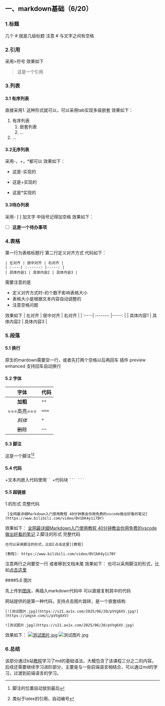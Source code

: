 ## 一、markdown基础（6/20）
### 1.标题
几个 # 就是几级标题
注意 # 与文字之间有空格
### 2.引用
采用>符号
效果如下
> 这是一个引用
### 3.列表
#### 3.1 有序列表
直接采用1. 这种形式就可以，可以采用tab实现多级嵌套
效果如下：
1. 有序列表
   1. 嵌套列表
   2. ...
2. ...
#### 3.2无序列表
采用-，+，*都可以
效果如下：
- 这是-实现的
+ 这是+实现的
* 这是*实现的
#### 3.3待办列表
采用- [ ] 加文字
中括号记得加空格
效果如下：
- [ ] **这是一个待办事项**
### 4.表格
第一行为表格标题行
第二行定义对齐方式
代码如下：
```
| 左对齐 | 居中对齐 | 右对齐 |
| :----| :------: |-----: |
| 具体内容1 | 具体内容2 | 具体内容3 |
```
需要注意的是
+ 定义对齐方式时-的个数不影响表格大小
+ 表格大小是根据文本内容自动调整的
+ 注意空格问题

效果如下
| 左对齐 | 居中对齐 | 右对齐 |
| :----| :------: |-----: |
| 具体内容1 | 具体内容2 | 具体内容3 |

### 5.段落
#### 5.1 换行
原生的mardown需要空一行，或者先打两个空格以后再回车
  插件 preview enhanced 支持回车自动换行
#### 5.2 字体
| 字体 | 代码 |
| :--: | :--- |
| **加粗**| `**`|
| ===高亮=== | `===` |
| *斜体* | `*` |
| ~~删除~~ | `~~` |
#### 5.3 脚注
这是一个脚注[^1][^非文本内容]
[^1]: 脚注的位置自动放到最后
[^非文本内容]:类似于latex的引用，自动编号
#### 5.4 代码
+文本内嵌入代码使用` `` `
+代码块 ` ``` ``` `
#### 5.5 超链接
1.[]()的形式
完整代码
```
 [全网最详细Markdown入门使用教程 40分钟教会你用免费的vscode做出好看的笔记](https://www.bilibili.com/video/BV1bK4y1i7BY)
```
效果如下：
 [全网最详细Markdown入门使用教程 40分钟教会你用免费的vscode做出好看的笔记](https://www.bilibili.com/video/BV1bK4y1i7BY)
2.脚注的形式
完整代码
```
也可以采用脚注的形式，比如[点击这里][教程]

[教程]: https://www.bilibili.com/video/BV1bK4y1i7BY

```
注意两行之间要空一行
或者移到文档末尾
效果如下：
也可以采用脚注的形式，比如[点击这里][教程]

[教程]: https://www.bilibili.com/video/BV1bK4y1i7BY

####5.6 图片

先上传到[图床](https://imgse.com/)，再插入markdown代码中
可以直接复制其中的代码

网站提供的是第一种代码，支持点击图片跳转，是一个嵌套结构



```
[![测试图片.jpg](https://s21.ax1x.com/2025/06/20/pVVg6XV.jpg)](https://imgse.com/i/pVVg6XV)

![测试图片.jpg](https://s21.ax1x.com/2025/06/20/pVVg6XV.jpg)

```

效果如下：
[![测试图片.jpg](https://s21.ax1x.com/2025/06/20/pVVg6XV.jpg)](https://imgse.com/i/pVVg6XV "这是标题")
![测试图片.jpg](https://s21.ax1x.com/2025/06/20/pVVg6XV.jpg)

### 6.总结
该部分通过b站[教程]学习了md的基础语法，大概包含了该课程三分之二的内容。后续还需要继续学习进阶部分，主要是与一些前端语言相结合，可以通过md的学习，过渡到前端语言的学习。
